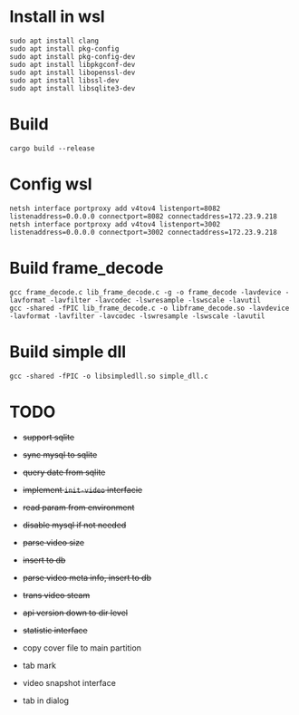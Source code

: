 # Install in wsl

```
sudo apt install clang
sudo apt install pkg-config
sudo apt install pkg-config-dev
sudo apt install libpkgconf-dev
sudo apt install libopenssl-dev
sudo apt install libssl-dev
sudo apt install libsqlite3-dev
```

# Build

```
cargo build --release
```
# Config wsl
```
netsh interface portproxy add v4tov4 listenport=8082 listenaddress=0.0.0.0 connectport=8082 connectaddress=172.23.9.218
netsh interface portproxy add v4tov4 listenport=3002 listenaddress=0.0.0.0 connectport=3002 connectaddress=172.23.9.218
```

# Build frame_decode
```
gcc frame_decode.c lib_frame_decode.c -g -o frame_decode -lavdevice -lavformat -lavfilter -lavcodec -lswresample -lswscale -lavutil
gcc -shared -fPIC lib_frame_decode.c -o libframe_decode.so -lavdevice -lavformat -lavfilter -lavcodec -lswresample -lswscale -lavutil
```

# Build simple dll
```
gcc -shared -fPIC -o libsimpledll.so simple_dll.c
```

# TODO

* ~~support sqlite~~

* ~~sync mysql to sqlite~~

* ~~query date from sqlite~~

* ~~implement `init-video` interfacie~~

* ~~read param from environment~~

* ~~disable mysql if not needed~~

* ~~parse video size~~

* ~~insert to db~~

* ~~parse video meta info, insert to db~~

* ~~trans video steam~~

* ~~api version down to dir level~~

* ~~statistic interface~~

* copy cover file to main partition

* tab mark

* video snapshot interface

* tab in dialog 
